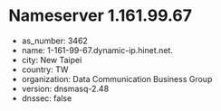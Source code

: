 # Nameserver 1.161.99.67

* as_number: 3462
* name: 1-161-99-67.dynamic-ip.hinet.net.
* city: New Taipei
* country: TW
* organization: Data Communication Business Group
* version: dnsmasq-2.48
* dnssec: false
